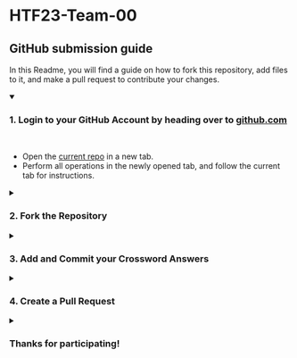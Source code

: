 # HTF23-Team-00
## GitHub submission guide

In this Readme, you will find a guide on how to fork this repository, add files to it, and make a pull request to contribute your changes.

<details open>
<summary><h3>1. Login to your GitHub Account by heading over to <a href="https://github.com">github.com</a></h3></summary>
<br>
<ul>
   <li>Open the <a href="https://github.com/cbitosc/HTF23-Team-">current repo</a> in a new tab.</li>
   <li>Perform all operations in the newly opened tab, and follow the current tab for instructions.</li>
</ul>
</details>

<details>
<summary><h3>2. Fork the Repository</h3></summary>
<br>
<ul>
 <li>In the newly opened tab, on the top-right corner, click on <b>Fork</b></li>
 <img src="https://github.com/SaiKiranMatta/HTF23-Team-00/assets/98962380/1b62d759-7122-4c4e-bf07-5fd4f7658c38">

 <li>Enter the <b>Repository Name</b> as <b>Git Cryptex</b>.</li>
 <li>Then click <b>Create Fork</b> leaving all other fields to their default value.</li>
 <img src="/images/git-cryptex.png">
 <li>After a few moments, you can view the repo.</li>
</ul>
</details>

<details>
<summary><h3>3. Add and Commit your Crossword Answers</h3></summary>
<br>
<ul>
 <li>Click on <b>Add File</b> and from the dropdown menu choose <b>Create New File</b></li>
 <img src="/images/create.png">
 <li>You will now be redirected to a text editor.</li>
 <li>Enter the file name as your <b>Team Name</b> and type the Crossword answers in the space provided.</li>
 <img src="/images/ans.png"> 
 <li>Finally commit your changes, leaving all fields as default.</li>
  <img src="/images/commit.png">
</ul>
</details>


<details>
<summary><h3>4. Create a Pull Request</h3></summary>
<br>
<ul>
 <li>Finally, click on the <b>Contribute</b> button and choose <b>Open Pull Request</b>.</li>
 <img src="/images/pull.png">
 <li>Leaving all fields to their default values, click on <b>Create Pull Request</b>.</li>
 <img src="/images/final.png">
 <li>Wait for a few moments, then you are all done</li>
</ul>
</details>


<details>
<summary><h3>Thanks for participating!</h3></summary>
</details>
